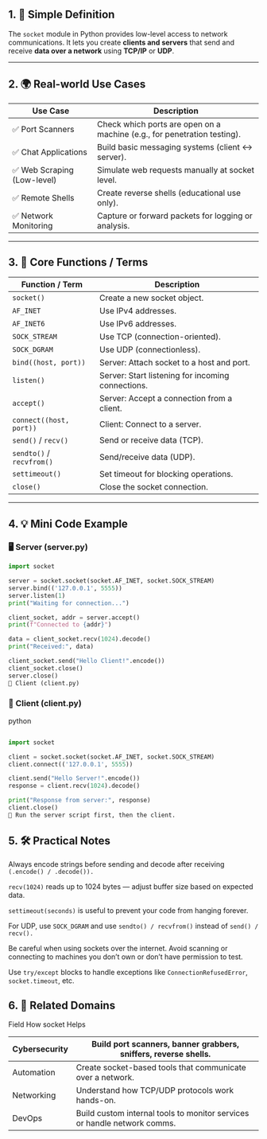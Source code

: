 ## 1. 🧠 Simple Definition

The `socket` module in Python provides low-level access to network communications. It lets you create **clients and servers** that send and receive **data over a network** using **TCP/IP** or **UDP**.

---

## 2. 🌍 Real-world Use Cases

| Use Case | Description |
|----------|-------------|
| ✅ Port Scanners | Check which ports are open on a machine (e.g., for penetration testing). |
| ✅ Chat Applications | Build basic messaging systems (client ↔ server). |
| ✅ Web Scraping (Low-level) | Simulate web requests manually at socket level. |
| ✅ Remote Shells | Create reverse shells (educational use only). |
| ✅ Network Monitoring | Capture or forward packets for logging or analysis. |

---

## 3. 🧱 Core Functions / Terms

| Function / Term | Description |
|-----------------|-------------|
| `socket()` | Create a new socket object. |
| `AF_INET` | Use IPv4 addresses. |
| `AF_INET6` | Use IPv6 addresses. |
| `SOCK_STREAM` | Use TCP (connection-oriented). |
| `SOCK_DGRAM` | Use UDP (connectionless). |
| `bind((host, port))` | Server: Attach socket to a host and port. |
| `listen()` | Server: Start listening for incoming connections. |
| `accept()` | Server: Accept a connection from a client. |
| `connect((host, port))` | Client: Connect to a server. |
| `send()` / `recv()` | Send or receive data (TCP). |
| `sendto()` / `recvfrom()` | Send/receive data (UDP). |
| `settimeout()` | Set timeout for blocking operations. |
| `close()` | Close the socket connection. |

---

## 4. 💡 Mini Code Example
### 🖥 Server (server.py)

```python
import socket

server = socket.socket(socket.AF_INET, socket.SOCK_STREAM)
server.bind(('127.0.0.1', 5555))
server.listen(1)
print("Waiting for connection...")

client_socket, addr = server.accept()
print(f"Connected to {addr}")

data = client_socket.recv(1024).decode()
print("Received:", data)

client_socket.send("Hello Client!".encode())
client_socket.close()
server.close()
🧑 Client (client.py)
```
### 🧑 Client (client.py)

python
```python

import socket

client = socket.socket(socket.AF_INET, socket.SOCK_STREAM)
client.connect(('127.0.0.1', 5555))

client.send("Hello Server!".encode())
response = client.recv(1024).decode()

print("Response from server:", response)
client.close()
📌 Run the server script first, then the client.
```

## 5. 🛠 Practical Notes
Always encode strings before sending and decode after receiving `(.encode() / .decode()).`

`recv(1024)` reads up to 1024 bytes — adjust buffer size based on expected data.

`settimeout(seconds)` is useful to prevent your code from hanging forever.

For UDP, use `SOCK_DGRAM` and use `sendto() / recvfrom()` instead of `send() / recv().`

Be careful when using sockets over the internet. Avoid scanning or connecting to machines you don’t own or don’t have permission to test.

Use `try/except` blocks to handle exceptions like `ConnectionRefusedError`, `socket.timeout`, etc.

## 6. 🔐 Related Domains
Field	How socket Helps

| Cybersecurity | Build port scanners, banner grabbers, sniffers, reverse shells.          |
| ------------- | ------------------------------------------------------------------------ |
| Automation    | Create socket-based tools that communicate over a network.               |
| Networking    | Understand how TCP/UDP protocols work hands-on.                          |
| DevOps        | Build custom internal tools to monitor services or handle network comms. |
